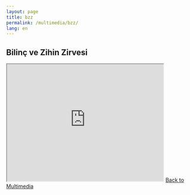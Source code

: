```yaml
---
layout: page
title: bzz
permalink: /multimedia/bzz/
lang: en
---
```


<!-- bzz.html -->
<h2>Bilinç ve Zihin Zirvesi</h2>
<iframe width="420" height="315"
src="https://www.youtube.com/embed/tgbNymZ7vqY">
</iframe>
<a href="/multimedia">Back to Multimedia</a>